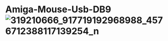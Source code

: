 # Amiga-Mouse-Usb-DB9![319210666_917719192968988_4576712388117139254_n](https://user-images.githubusercontent.com/62314932/207502436-df645415-6dd2-4102-9d43-0585addaee6f.jpg)
